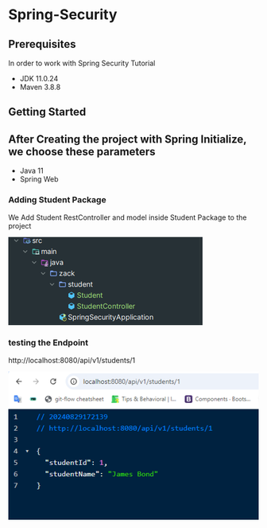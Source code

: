 # Spring-Security

##  Prerequisites

In order to work with Spring Security Tutorial

- JDK 11.0.24
- Maven 3.8.8

## Getting Started

After Creating the project with Spring Initialize, we choose these parameters
- 
- Java 11
- Spring Web

### Adding Student Package

We Add Student RestController and model inside Student Package to the project 

![student.png](images%2Fstudent.png)

### testing the Endpoint

http://localhost:8080/api/v1/students/1

![student_api.png](images%2Fstudent_api.png)















